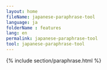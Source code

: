 ```yaml
---
layout: home
fileName: japanese-paraphrase-tool
language: ja
folderName : features
lang: en
permalink: japanese-paraphrase-tool
tool: japanese-paraphrase-tool
---
```

{% include section/paraphrase.html %}
